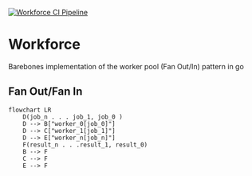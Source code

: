 [![Workforce CI Pipeline](https://github.com/esdatalabs/workforce/actions/workflows/ci.yml/badge.svg?branch=main)](https://github.com/esdatalabs/workforce/actions/workflows/ci.yml)

# Workforce
Barebones implementation of the worker pool (Fan Out/In) pattern in go

## Fan Out/Fan In

```mermaid
flowchart LR
    D(job_n . . . job_1, job_0 )
    D --> B["worker_0[job_0]"]
    D --> C["worker_1[job_1]"]
    D --> E["worker_n[job_n]"]
    F(result_n . . .result_1, result_0)
    B --> F
    C --> F
    E --> F
```